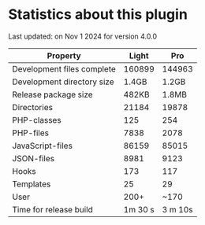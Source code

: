 # Statistics about this plugin

Last updated: on Nov 1 2024 for version 4.0.0

| Property                   | Light     | Pro     |
|----------------------------|-----------|---------|
| Development files complete | 160899    | 144963  |
| Development directory size | 1.4GB     | 1.2GB   |
| Release package size       | 482KB     | 1.8MB   |
| Directories                | 21184     | 19878   |
| PHP-classes                | 125       | 254     |
| PHP-files                  | 7838      | 2078    |
| JavaScript-files           | 86159     | 85015   |
| JSON-files                 | 8981      | 9123    |
| Hooks                      | 173       | 117     |
| Templates                  | 25        | 29      |
| User                       | 200+      | ~170    |
| Time for release build | 1m 30 s | 3 m 10s |

